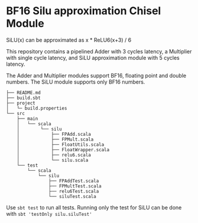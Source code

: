 # BF16 Silu approximation Chisel Module
SiLU(x) can be approximated as x * ReLU6(x+3) / 6

This repository contains a pipelined Adder with 3 cycles latency, a Multiplier with single cycle latency, and SiLU approximation module with 5 cycles latency.

The Adder and Multiplier modules support BF16, floating point and double numbers. The SiLU module supports only BF16 numbers.

```
├── README.md
├── build.sbt
├── project
│   └─ build.properties
└── src
    ├── main
    │   └── scala
    │        └── silu
    │            ├── FPAdd.scala
    │            ├── FPMult.scala
    │            ├── FloatUtils.scala
    │            ├── FloatWrapper.scala
    │            ├── relu6.scala
    │            └── silu.scala
    └── test
        └── scala
            └── silu
                ├── FPAddTest.scala
                ├── FPMultTest.scala
                ├── relu6Test.scala
                └── siluTest.scala
```

Use `sbt test` to run all tests. Running only the test for SiLU can be done with `sbt 'testOnly silu.siluTest'`